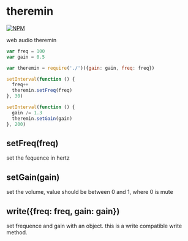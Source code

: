 # theremin
[![NPM](https://nodei.co/npm/theremin.png)](https://nodei.co/npm/theremin/)

web audio theremin

```js
var freq = 100
var gain = 0.5

var theremin = require('./')({gain: gain, freq: freq})

setInterval(function () {
  freq++
  theremin.setFreq(freq)
}, 30)

setInterval(function () {
  gain /= 1.3
  theremin.setGain(gain)
}, 200)
```


## setFreq(freq)

set the fequence in hertz

## setGain(gain)

set the volume,  value should be between 0 and 1, where 0 is mute

## write({freq: freq, gain: gain})

set frequence and gain with an object. this is a write compatible
write method.

